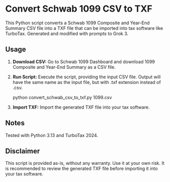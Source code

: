 # Convert Schwab 1099 CSV to TXF

This Python script converts a Schwab 1099 Composite and Year-End Summary CSV file into a TXF file that can be imported into tax software like TurboTax. Generated and modified with prompts to Grok 3.

## Usage

1.  **Download CSV:** Go to Schwab 1099 Dashboard and download 1099 Composite and Year-End Summary as a CSV file.
2.  **Run Script:** Execute the script, providing the input CSV file. Output will have the same name as the input file, but with .txf extension instead of .csv.

    python convert_schwab_csv_to_txf.py 1099.csv

3.  **Import TXF:** Import the generated TXF file into your tax software.

## Notes

Tested with Python 3.13 and TurboTax 2024.

## Disclaimer

This script is provided as-is, without any warranty. Use it at your own risk. It is recommended to review the generated TXF file before importing it into your tax software.
